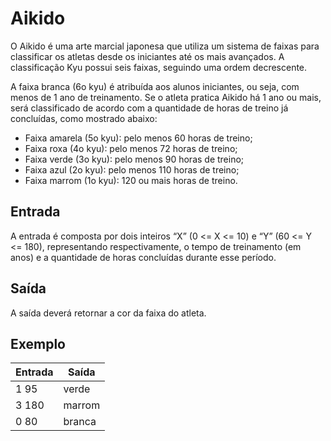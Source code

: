 # Aikido

O Aikido é uma arte marcial japonesa que utiliza um sistema de faixas para classificar os atletas desde os iniciantes até os mais avançados. A classificação Kyu possui seis faixas, seguindo uma ordem decrescente.

A faixa branca (6o kyu) é atribuída aos alunos iniciantes, ou seja, com menos de 1 ano de treinamento. Se o atleta pratica Aikido há 1 ano ou mais, será classificado de acordo com a quantidade de horas de treino já concluídas, como mostrado abaixo:

- Faixa amarela (5o kyu): pelo menos 60 horas de treino;
- Faixa roxa (4o kyu): pelo menos 72 horas de treino;
- Faixa verde (3o kyu): pelo menos 90 horas de treino;
- Faixa azul (2o kyu): pelo menos 110 horas de treino;
- Faixa marrom (1o kyu): 120 ou mais horas de treino.

## Entrada

A entrada é composta por dois inteiros “X” (0 <= X <= 10) e “Y” (60 <= Y <= 180), representando respectivamente, o tempo de treinamento (em anos) e a quantidade de horas concluídas durante esse período.

## Saída

A saída deverá retornar a cor da faixa do atleta.

## Exemplo

| Entrada | Saída  |
| ------- | ------ |
| 1 95    | verde  |
| 3 180   | marrom |
| 0 80    | branca |
